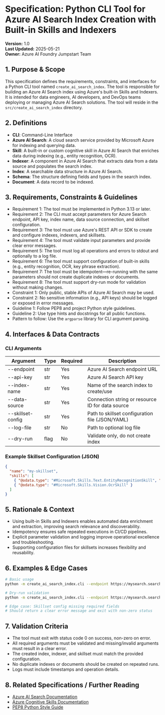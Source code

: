 # Specification: Python CLI Tool for Azure AI Search Index Creation with Built-in Skills and Indexers

**Version:** 1.0  
**Last Updated:** 2025-05-21  
**Owner:** Azure AI Foundry Jumpstart Team

## 1. Purpose & Scope

This specification defines the requirements, constraints, and interfaces for a Python CLI tool named `create_ai_search_index`. The tool is responsible for building an Azure AI Search index using Azure's built-in Skills and Indexers. It is intended for data engineers, AI developers, and DevOps teams deploying or managing Azure AI Search solutions. The tool will reside in the `src/create_ai_search_index` directory.

## 2. Definitions

- **CLI**: Command-Line Interface
- **Azure AI Search**: A cloud search service provided by Microsoft Azure for indexing and querying data.
- **Skill**: A built-in or custom cognitive skill in Azure AI Search that enriches data during indexing (e.g., entity recognition, OCR).
- **Indexer**: A component in Azure AI Search that extracts data from a data source and populates the search index.
- **Index**: A searchable data structure in Azure AI Search.
- **Schema**: The structure defining fields and types in the search index.
- **Document**: A data record to be indexed.

## 3. Requirements, Constraints & Guidelines

* Requirement 1: The tool must be implemented in Python 3.13 or later.
* Requirement 2: The CLI must accept parameters for Azure Search endpoint, API key, index name, data source connection, and skillset configuration.
* Requirement 3: The tool must use Azure's REST API or SDK to create and configure indexes, indexers, and skillsets.
* Requirement 4: The tool must validate input parameters and provide clear error messages.
* Requirement 5: The tool must log all operations and errors to stdout and optionally to a log file.
* Requirement 6: The tool must support configuration of built-in skills (e.g., entity recognition, OCR, key phrase extraction).
* Requirement 7: The tool must be idempotent—re-running with the same parameters should not create duplicate indexes or documents.
* Requirement 8: The tool must support dry-run mode for validation without making changes.
* Constraint 1: Only public, stable APIs of Azure AI Search may be used.
* Constraint 2: No sensitive information (e.g., API keys) should be logged or exposed in error messages.
* Guideline 1: Follow PEP8 and project Python style guidelines.
* Guideline 2: Use type hints and docstrings for all public functions.
* Pattern to follow: Use the `argparse` library for CLI argument parsing.

## 4. Interfaces & Data Contracts

### CLI Arguments
| Argument             | Type   | Required | Description                                         |
|----------------------|--------|----------|-----------------------------------------------------|
| --endpoint           | str    | Yes      | Azure AI Search endpoint URL                         |
| --api-key            | str    | Yes      | Azure AI Search API key                              |
| --index-name         | str    | Yes      | Name of the search index to create/use               |
| --data-source        | str    | Yes      | Connection string or resource ID for data source     |
| --skillset-config    | str    | Yes      | Path to skillset configuration file (JSON/YAML)      |
| --log-file           | str    | No       | Path to optional log file                            |
| --dry-run            | flag   | No       | Validate only, do not create index                   |

### Example Skillset Configuration (JSON)
```json
{
  "name": "my-skillset",
  "skills": [
    { "@odata.type": "#Microsoft.Skills.Text.EntityRecognitionSkill", "categories": ["Organization"] },
    { "@odata.type": "#Microsoft.Skills.Vision.OcrSkill" }
  ]
}
```

## 5. Rationale & Context

- Using built-in Skills and Indexers enables automated data enrichment and extraction, improving search relevance and discoverability.
- Idempotency ensures safe repeated executions in CI/CD pipelines.
- Explicit parameter validation and logging improve operational excellence and troubleshooting.
- Supporting configuration files for skillsets increases flexibility and reusability.

## 6. Examples & Edge Cases

```bash
# Basic usage
python -m create_ai_search_index.cli --endpoint https://mysearch.search.windows.net --api-key $API_KEY --index-name my-index --data-source $DATA_CONN --skillset-config skillset.json

# Dry-run validation
python -m create_ai_search_index.cli --endpoint https://mysearch.search.windows.net --api-key $API_KEY --index-name my-index --data-source $DATA_CONN --skillset-config skillset.json --dry-run

# Edge case: Skillset config missing required fields
# Should return a clear error message and exit with non-zero status
```

## 7. Validation Criteria

- The tool must exit with status code 0 on success, non-zero on error.
- All required arguments must be validated and missing/invalid arguments must result in a clear error.
- The created index, indexer, and skillset must match the provided configuration.
- No duplicate indexes or documents should be created on repeated runs.
- Logs must include timestamps and operation details.

## 8. Related Specifications / Further Reading

- [Azure AI Search Documentation](https://learn.microsoft.com/en-us/azure/search/)
- [Azure Cognitive Skills Documentation](https://learn.microsoft.com/en-us/azure/search/cognitive-search-skillset)
- [PEP8 Python Style Guide](https://peps.python.org/pep-0008/)
